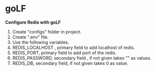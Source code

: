 # goLF

**Configure Redis with goLF**

 1. Create "configs" folder in project.
 2. Create ".env" file.
 3. Use the following variables.
 4. REDIS_LOCALHOST , primary field to add localhost of redis.
 5. REDIS_PORT, primary field to add port of the redis.
 6. REDIS_PASSWORD, secondary field , if not given takes  "" as values.
 7. REDIS_DB, secondary field, if not given takes 0 as value.
